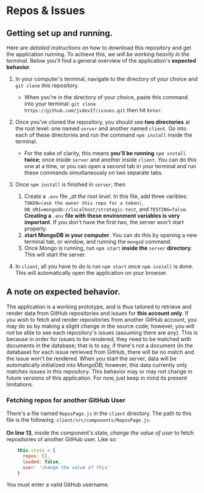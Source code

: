 # Repos & Issues

## Getting set up and running.
Here are _detailed instructions_ on how to download this 
repository and get the application running. To achieve this, _we will be working heavily in the terminal_. Below you'll find a general overview of the application's __expected behavior__.

1. In your computer's terminal, navigate to the directory of your choice and `git clone` _this_ repository.
    - When you're in the directory of your choice, paste this command into your terminal: `git clone https://github.com/jsdev17/issues.git` then hit `Enter`.

1. Once you've cloned the repository, you should see __two directories__ at the root level: one named `server` and another named `client`. Go into each of these directories and run the command `npm install` inside the terminal.
    - For the sake of clarity, this means __you'll be running__ `npm install` __twice__; once inside `server` and another inside `client`. You can do this one at a time, or you can open a second tab in your terminal and run these commands simultaneously on two separate tabs.

1. Once `npm install` is finished in `server`, then
    1. Create a `.env` file __at the root level_. In this file, add three varibles: `TOKEN=(ask the owner this repo for a token)`,  `DB_URI=mongodb://localhost/strategic-test`, and `TESTING=false`. __Creating a__ `.env` __file with these environment variables is very important__. If you don't have the first two, the server won't start properly.
    1. __start MongoDB in your computer__. You can do this by opening a new terminal tab, or window, and running the `mongod` command.
    1. Once Mongo is running, run `npm start` __inside the__ `server` __directory__. This will start the server.
1. In `client`, all you have to do is run `npm start` once `npm install` is done. This will automatically open the application on your browser.

## A note on expected behavior.
The application is a working prototype, and is thus tailored to retrieve and render data from GitHub repositories and issues for __this account only__. If you wish to fetch and render repositories from another GitHub account, you may do so by making a
slight change in the source code; however, you will not be able to see each repository's issues (assuming there are any). This is because in order for issues to be rendered, they need to be matched with documents in the database; that is to say, if there's not a document (in the database) for each issue retrieved from GitHub, there will be no match and the issue won't be rendered. When you start the server, data will be automatically initialized into MongoDB; however, this data currently only matches issues in this repository. This behavior may or may not change in future versions of this application. For now, just keep in mind its present limitations.

### Fetching repos for another GitHub User
There's a file named `ReposPage.js` in the `client` directory. The path to this file is the following: `client/src/components/ReposPage.js`. <br /><br />
__On line 13__, inside the component's state, _change the value of user_ to fetch repositories of another GitHub user. Like so:
```javascript
    this.state = {
      repos: [],
      loaded: false,
      user: 'change the value of this'
    }
```
You must enter a valid GitHub username.